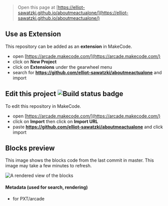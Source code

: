  


> Open this page at [https://elliot-sawatzki.github.io/aboutmeactualone/](https://elliot-sawatzki.github.io/aboutmeactualone/)

## Use as Extension

This repository can be added as an **extension** in MakeCode.

* open [https://arcade.makecode.com/](https://arcade.makecode.com/)
* click on **New Project**
* click on **Extensions** under the gearwheel menu
* search for **https://github.com/elliot-sawatzki/aboutmeactualone** and import

## Edit this project ![Build status badge](https://github.com/elliot-sawatzki/aboutmeactualone/workflows/MakeCode/badge.svg)

To edit this repository in MakeCode.

* open [https://arcade.makecode.com/](https://arcade.makecode.com/)
* click on **Import** then click on **Import URL**
* paste **https://github.com/elliot-sawatzki/aboutmeactualone** and click import

## Blocks preview

This image shows the blocks code from the last commit in master.
This image may take a few minutes to refresh.

![A rendered view of the blocks](https://github.com/elliot-sawatzki/aboutmeactualone/raw/master/.github/makecode/blocks.png)

#### Metadata (used for search, rendering)

* for PXT/arcade
<script src="https://makecode.com/gh-pages-embed.js"></script><script>makeCodeRender("{{ site.makecode.home_url }}", "{{ site.github.owner_name }}/{{ site.github.repository_name }}");</script>
